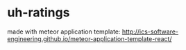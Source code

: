 # uh-ratings

made with meteor application template: http://ics-software-engineering.github.io/meteor-application-template-react/

